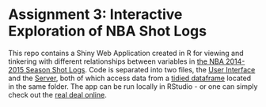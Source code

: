 # Assignment 3:  Interactive Exploration of NBA Shot Logs

This repo contains a Shiny Web Application created in R for viewing and tinkering with different relationships between variables in [the NBA 2014-2015 Season Shot Logs](https://github.com/sullivannicole/hw10/blob/master/shot_logs.csv).  Code is separated into two files,  the [User Interface](https://github.com/sullivannicole/hw10/blob/master/NBA_2015_Shots/ui.R) and the [Server](https://github.com/sullivannicole/hw10/blob/master/NBA_2015_Shots/server.R), both of which access data from a [tidied dataframe](https://github.com/sullivannicole/hw10/blob/master/NBA_2015_Shots/NBA.csv) located in the same folder.  The app can be run locally in RStudio - or one can simply check out the [real deal online](https://sullivan.shinyapps.io/nba_2014-2015_shots/).
